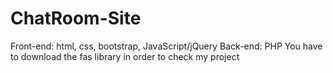 # ChatRoom-Site
 Front-end: html, css, bootstrap, JavaScript/jQuery Back-end: PHP
You have to download the fas library in order to check my project
